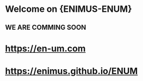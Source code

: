 
# Welcome on  {ENIMUS-ENUM} 
## WE ARE COMMING SOON
# https://en-um.com
# https://enimus.github.io/ENUM
